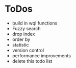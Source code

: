 # ToDos
- build in wql functions
- Fuzzy search
- drop index
- order by
- statistic
- version control
- performance improvements
- delete this todo list